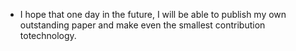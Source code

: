 - I hope that one day in the future, I will be able to publish my own outstanding paper and make even the smallest contribution totechnology.

